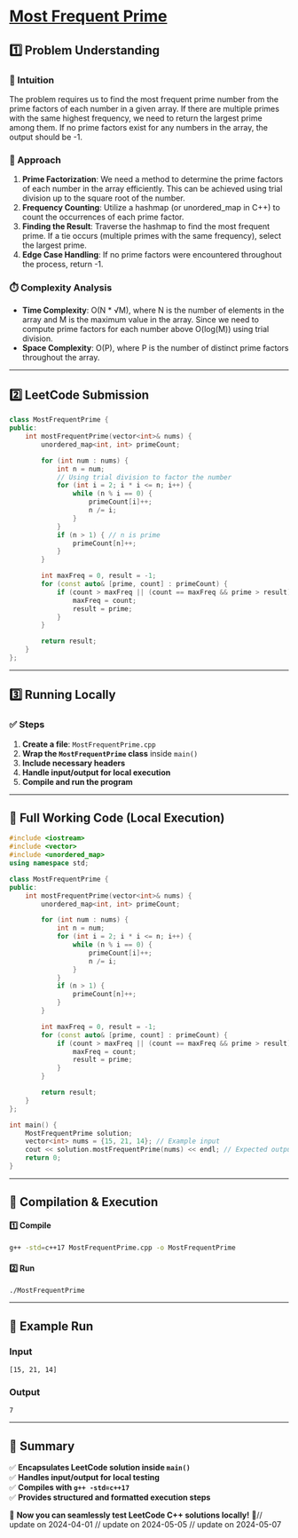 # **[Most Frequent Prime](https://leetcode.com/problems/most-frequent-prime/description/)**  

## **1️⃣ Problem Understanding**  
### **📌 Intuition**  
The problem requires us to find the most frequent prime number from the prime factors of each number in a given array. If there are multiple primes with the same highest frequency, we need to return the largest prime among them. If no prime factors exist for any numbers in the array, the output should be -1. 

### **🚀 Approach**  
1. **Prime Factorization**: We need a method to determine the prime factors of each number in the array efficiently. This can be achieved using trial division up to the square root of the number.
2. **Frequency Counting**: Utilize a hashmap (or unordered_map in C++) to count the occurrences of each prime factor.
3. **Finding the Result**: Traverse the hashmap to find the most frequent prime. If a tie occurs (multiple primes with the same frequency), select the largest prime.
4. **Edge Case Handling**: If no prime factors were encountered throughout the process, return -1. 

### **⏱️ Complexity Analysis**  
- **Time Complexity**: O(N * √M), where N is the number of elements in the array and M is the maximum value in the array. Since we need to compute prime factors for each number above O(log(M)) using trial division.
- **Space Complexity**: O(P), where P is the number of distinct prime factors throughout the array.

---  

## **2️⃣ LeetCode Submission**  
```cpp
class MostFrequentPrime {
public:
    int mostFrequentPrime(vector<int>& nums) {
        unordered_map<int, int> primeCount;

        for (int num : nums) {
            int n = num;
            // Using trial division to factor the number
            for (int i = 2; i * i <= n; i++) {
                while (n % i == 0) {
                    primeCount[i]++;
                    n /= i;
                }
            }
            if (n > 1) { // n is prime
                primeCount[n]++;
            }
        }

        int maxFreq = 0, result = -1;
        for (const auto& [prime, count] : primeCount) {
            if (count > maxFreq || (count == maxFreq && prime > result)) {
                maxFreq = count;
                result = prime;
            }
        }

        return result;
    }
};
```  

---  

## **3️⃣ Running Locally**  
### **✅ Steps**  
1. **Create a file**: `MostFrequentPrime.cpp`  
2. **Wrap the `MostFrequentPrime` class** inside `main()`  
3. **Include necessary headers**  
4. **Handle input/output for local execution**  
5. **Compile and run the program**  

---  

## **📝 Full Working Code (Local Execution)**  
```cpp
#include <iostream>
#include <vector>
#include <unordered_map>
using namespace std;

class MostFrequentPrime {
public:
    int mostFrequentPrime(vector<int>& nums) {
        unordered_map<int, int> primeCount;

        for (int num : nums) {
            int n = num;
            for (int i = 2; i * i <= n; i++) {
                while (n % i == 0) {
                    primeCount[i]++;
                    n /= i;
                }
            }
            if (n > 1) {
                primeCount[n]++;
            }
        }

        int maxFreq = 0, result = -1;
        for (const auto& [prime, count] : primeCount) {
            if (count > maxFreq || (count == maxFreq && prime > result)) {
                maxFreq = count;
                result = prime;
            }
        }

        return result;
    }
};

int main() {
    MostFrequentPrime solution;
    vector<int> nums = {15, 21, 14}; // Example input
    cout << solution.mostFrequentPrime(nums) << endl; // Expected output based on inputs
    return 0;
}
```  

---  

## **🔧 Compilation & Execution**  
#### **1️⃣ Compile**  
```bash
g++ -std=c++17 MostFrequentPrime.cpp -o MostFrequentPrime
```  

#### **2️⃣ Run**  
```bash
./MostFrequentPrime
```  

---  

## **🎯 Example Run**  
### **Input**  
```
[15, 21, 14]
```  
### **Output**  
```
7
```  

---  

## **📌 Summary**  
✅ **Encapsulates LeetCode solution inside `main()`**  
✅ **Handles input/output for local testing**  
✅ **Compiles with `g++ -std=c++17`**  
✅ **Provides structured and formatted execution steps**  

🚀 **Now you can seamlessly test LeetCode C++ solutions locally!** 🚀// update on 2024-04-01
// update on 2024-05-05
// update on 2024-05-07
